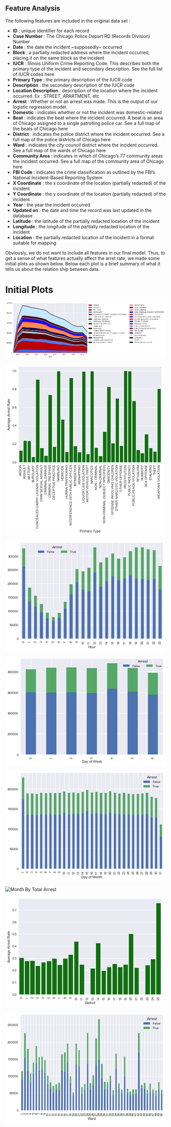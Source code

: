 ## Feature Analysis

The following features are included in the original data set : 

* **ID** : unique identifier for each record
* **Case Number** : The Chicago Police Depart RD (Records Division) Number
* **Date** : the date the incident ~supposedly~ occurred
* **Block** : a partially redacted address where the incident occurred, placing it on the same block as the incident
* **IUCR** : Illinois Uniform Crime Reporting Code. This describes both the primary type of the incident and secondary description. See the full list of IUCR codes here 
* **Primary Type** : the primary description of the IUCR code
* **Description** : the secondary description of the IUCR code
* **Location Description** : description of the location where the incident occurred. Ex : STREET, APARTMENT, etc
* **Arrest** : Whether or not an arrest was made. This is the output of our logistic regression model.
* **Domestic** : indicates whether or not the incident was domestic-related
* **Beat** : indicates the beat where the incident occurred. A beat is an area of Chicago assigned to a single patrolling police car. See a full map of the beats of Chicago here
* **District** : indicates the police district where the incident occurred. See a full map of the police districts of Chicago here
* **Ward** : indicates the city council district where the incident occurred. See a full map of the wards of Chicago here
* **Community Area** : indicates in which of Chicago’s 77 community areas the incident occurred. See a full map of the community area of Chicago here
* **FBI Code** : indicates the crime classification as outlined by the FBI’s National Incident-Based Reporting System
* **X Coordinate** : the x coordinate of the location (partially redacted) of the incident
* **Y Coordinate** : the y coordinate of the location (partially redacted) of the incident
* **Year** : the year the incident occurred
* **Updated on** : the date and time the record was last updated in the database
* **Latitude** : the latitude of the partially redacted location of the incident
* **Longitude** : the longitude of the partially redacted location of the incident 
* **Location** : the partially redacted location of the incident in a format suitable for mapping

Obviously, we do not want to include all features in our final model. Thus, to get a sense of what features actually affect the arret rate, we made some initial plots as shown below. Below each plot is a brief summary of what it tells us about the relation ship between data. 

# Initial Plots #

![Primary Types Over Time](ArrestPredictionGraphs/PrimaryTypesOverTime.png)

![Primary Type By Arrest Rate](ArrestPredictionGraphs/PrimaryTypeByArrestRate.png)

![Hour of Day By Total Arrest Count](ArrestPredictionGraphs/HourByTotalArrests.png)

![Day Of Week By Total Arrest](ArrestPredictionGraphs/DayOfWeekByTotalArrests.png)

![Day Of Month By Total Arrests](ArrestPredictionGraphs/DayOfMonthByTotalArrests.png)

![Month By Total Arrest](ArrestPredictionGraphs/MonthByTotalArrest.png)

![Police District By Average Arrest Rates](ArrestPredictionGraphs/DistrictByAverageArrestRate.png)

![Ward By Total Arrest](ArrestPredictionGraphs/WardByTotalArrest.png)


